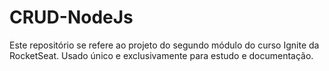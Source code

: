 # CRUD-NodeJs

Este repositório se refere ao projeto do segundo módulo do curso Ignite da RocketSeat.
Usado único e exclusivamente para estudo e documentação.
